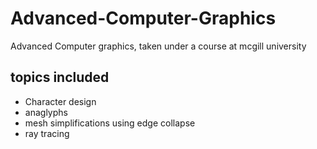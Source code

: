 # Advanced-Computer-Graphics
Advanced Computer graphics, taken under a course at mcgill university


## topics included
* Character design
* anaglyphs
* mesh simplifications using edge collapse
* ray tracing
